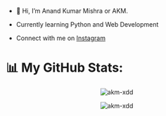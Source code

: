 - 👋 Hi, I’m Anand Kumar Mishra or AKM.

- Currently learning Python and Web Development

- Connect with me on [Instagram](https://www.instagram.com/ctfu_anand/)

# 📊 My GitHub Stats:
<p align="center"> <img src="https://github-readme-stats.vercel.app/api?username=akm-xdd&count_private=false&show_icons=true&hide_border=true&theme=tokyonight" alt="akm-xdd" />
<p align="center"> <img src="https://komarev.com/ghpvc/?username=akm-xdd&label=PROFILE+VIEWS" alt="akm-xdd" />

